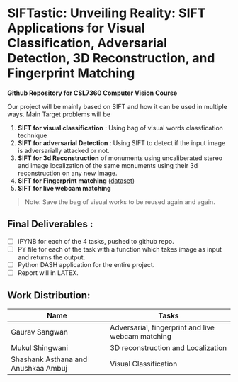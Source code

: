 # SIFTastic: Unveiling Reality: SIFT Applications for Visual Classification, Adversarial Detection, 3D Reconstruction, and Fingerprint Matching

**Github Repository for CSL7360 Computer Vision Course**

Our project will be mainly based on SIFT and how it can be used in multiple ways. Main Target problems will be 
1.  **SIFT for visual classification** : Using bag of visual words classfication technique 
2. **SIFT for adversarial Detection** : Using SIFT to detect if the input image is adversarially attacked or not. 
3. **SIFT for 3d Reconstruction** of monuments using uncaliberated stereo and image localization of the same monuments using their 3d reconstruction on any new image.
4. **SIFT for Fingerprint matching** ([dataset](https://www.kaggle.com/datasets/ruizgara/socofing)) 
5. **SIFT for live webcam matching** 

> Note: Save the bag of visual works to be reused again and again.

## Final Deliverables : 
- [ ] iPYNB for each of the 4 tasks, pushed to github repo.
- [ ] PY file for each of the task with a function which takes image as input and returns the output.
- [ ] Python  DASH application for the entire project.
- [ ] Report will in LATEX.

## Work Distribution: 

| Name | Tasks | 
| --- | --- | 
| Gaurav Sangwan | Adversarial, fingerprint and live webcam matching | 
| Mukul Shingwani | 3D reconstruction and Localization|
| Shashank Asthana and Anushkaa Ambuj | Visual Classification |
